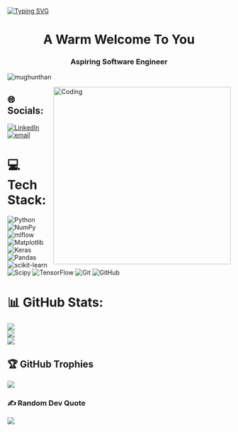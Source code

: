 [![Typing SVG](https://readme-typing-svg.demolab.com/?lines=👋+Ahoy+matey+!;I'm+Sowmiya)](https://git.io/typing-svg)
<h1 align="center">A Warm Welcome To You</h1>
<h3 align="center">Aspiring Software Engineer</h3>
<p align="left"> <img src="https://komarev.com/ghpvc/?username=mughunthan&label=Profile%20views&color=0e75b6&style=flat" alt="mughunthan" /> </p>
<img align="right" alt="Coding" width="400" src="https://media.licdn.com/dms/image/D4E12AQEGbC3c3fA3gg/article-cover_image-shrink_720_1280/0/1657010838520?e=2147483647&v=beta&t=fCk7r1GykNi-ydwmMeh1co49NO0fJBuqBOP-LX3LHjY">

## 🌐 Socials:
[![LinkedIn](https://img.shields.io/badge/LinkedIn-%230077B5.svg?logo=linkedin&logoColor=white)](https://linkedin.com/in/https://www.linkedin.com/in/vm-sowmiya-a186a836b?utm_source=share&utm_campaign=share_via&utm_content=profile&utm_medium=android_app) [![email](https://img.shields.io/badge/Email-D14836?logo=gmail&logoColor=white)](mailto:sowmiya2k21@gmail.com) 

# 💻 Tech Stack:
![Python](https://img.shields.io/badge/python-3670A0?style=for-the-badge&logo=python&logoColor=ffdd54) ![NumPy](https://img.shields.io/badge/numpy-%23013243.svg?style=for-the-badge&logo=numpy&logoColor=white) ![mlflow](https://img.shields.io/badge/mlflow-%23d9ead3.svg?style=for-the-badge&logo=numpy&logoColor=blue) ![Matplotlib](https://img.shields.io/badge/Matplotlib-%23ffffff.svg?style=for-the-badge&logo=Matplotlib&logoColor=black) ![Keras](https://img.shields.io/badge/Keras-%23D00000.svg?style=for-the-badge&logo=Keras&logoColor=white) ![Pandas](https://img.shields.io/badge/pandas-%23150458.svg?style=for-the-badge&logo=pandas&logoColor=white) ![scikit-learn](https://img.shields.io/badge/scikit--learn-%23F7931E.svg?style=for-the-badge&logo=scikit-learn&logoColor=white) ![Scipy](https://img.shields.io/badge/SciPy-%230C55A5.svg?style=for-the-badge&logo=scipy&logoColor=%white) ![TensorFlow](https://img.shields.io/badge/TensorFlow-%23FF6F00.svg?style=for-the-badge&logo=TensorFlow&logoColor=white) ![Git](https://img.shields.io/badge/git-%23F05033.svg?style=for-the-badge&logo=git&logoColor=white) ![GitHub](https://img.shields.io/badge/github-%23121011.svg?style=for-the-badge&logo=github&logoColor=white)
# 📊 GitHub Stats:
![](https://github-readme-stats.vercel.app/api?username=Sowmiya-VM&theme=blue_navy&hide_border=false&include_all_commits=false&count_private=false)<br/>
![](https://nirzak-streak-stats.vercel.app/?user=Sowmiya-VM&theme=blue_navy&hide_border=false)<br/>
![](https://github-readme-stats.vercel.app/api/top-langs/?username=Sowmiya-VM&theme=blue_navy&hide_border=false&include_all_commits=false&count_private=false&layout=compact)

## 🏆 GitHub Trophies
![](https://github-profile-trophy.vercel.app/?username=Sowmiya-VM&theme=radical&no-frame=false&no-bg=true&margin-w=4)

### ✍️ Random Dev Quote
![](https://quotes-github-readme.vercel.app/api?type=horizontal&theme=merko)

